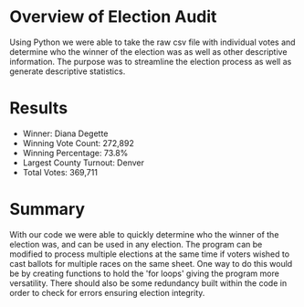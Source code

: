 # Overview of Election Audit

Using Python we were able to take the raw csv file with individual votes and determine who the winner of the election was as well as other descriptive information. The purpose was to streamline the election process as well as generate descriptive statistics.

# Results

* Winner: Diana Degette
* Winning Vote Count: 272,892
* Winning Percentage: 73.8%
* Largest County Turnout: Denver
* Total Votes: 369,711

# Summary

With our code we were able to quickly determine who the winner of the election was, and can be used in any election. The program can be modified to process multiple elections at the same time if voters wished to cast ballots for multiple races on the same sheet. One way to do this would be by creating functions to hold the 'for loops' giving the program more versatility. There should also be some redundancy built within the code in order to check for errors ensuring election integrity.
